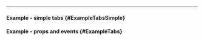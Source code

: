 ___

#### Example - simple tabs {#ExampleTabsSimple}

<example name="ExampleTabsSimple"></example>

#### Example - props and events {#ExampleTabs}

<example name="ExampleTabs"></example>
